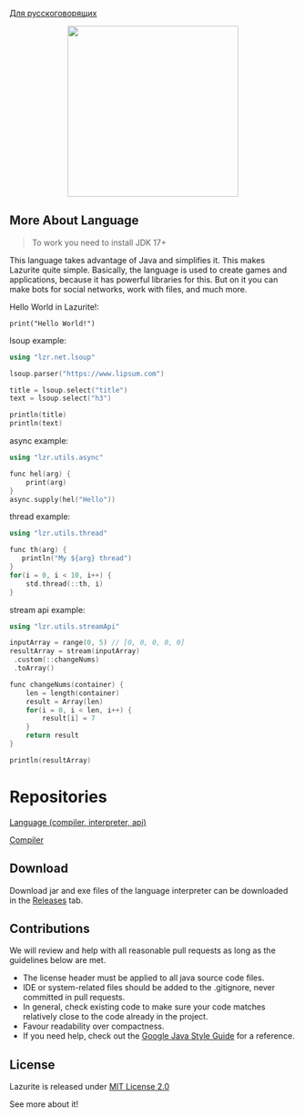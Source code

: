 [Для русскоговорящих](https://github.com/ArtyomKingmang/Lazurite/blob/main/README_RU.md)

<div align="center">
  <img src="icon.png" width="300">
</div>

## More About Language
>To work you need to install JDK 17+

This language takes advantage of Java and simplifies it. This makes Lazurite quite simple. Basically, the language is used to create games and applications, because it has powerful libraries for this. But on it you can make bots for social networks, work with files, and much more.

Hello World in Lazurite!:

```shell
print("Hello World!")
```

lsoup example:
```cpp
using "lzr.net.lsoup"

lsoup.parser("https://www.lipsum.com")

title = lsoup.select("title")
text = lsoup.select("h3")

println(title)
println(text)
```

async example:
```cpp
using "lzr.utils.async"

func hel(arg) {
    print(arg)
}
async.supply(hel("Hello"))
```

thread example:
```cpp
using "lzr.utils.thread"

func th(arg) {
   println("My ${arg} thread")
}
for(i = 0, i < 10, i++) {
    std.thread(::th, i)
}
```

stream api example:
```cpp
using "lzr.utils.streamApi"

inputArray = range(0, 5) // [0, 0, 0, 0, 0]
resultArray = stream(inputArray)
 .custom(::changeNums)
 .toArray()

func changeNums(container) {
    len = length(container)
    result = Array(len)
    for(i = 0, i < len, i++) {
        result[i] = 7
    }
    return result
}

println(resultArray)

```
# Repositories

[Language (compiler, interpreter, api)](https://github.com/ArtyomKingmang/Lazurite)

[Compiler](https://github.com/Domaman202/Project-PLS)

## Download
Download jar and exe files of the language interpreter can be downloaded in the [Releases](https://github.com/ArtyomKingmang/Lazurite/releases) tab.

## Contributions
We will review and help with all reasonable pull requests as long as the guidelines below are met.

- The license header must be applied to all java source code files.
- IDE or system-related files should be added to the .gitignore, never committed in pull requests.
- In general, check existing code to make sure your code matches relatively close to the code already in the project.
- Favour readability over compactness.
- If you need help, check out the [Google Java Style Guide](https://google.github.io/styleguide/javaguide.html) for a reference.




## License
Lazurite is released under [MIT License 2.0](https://github.com/ArtyomKingmang/Lazurite/wiki)

See more about it!



